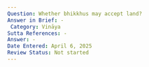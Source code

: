```yaml
---
Question: Whether bhikkhus may accept land?
Answer in Brief: -
 Category: Vināya
Sutta References: -
Answer: -
Date Entered: April 6, 2025
Review Status: Not started
---
```

